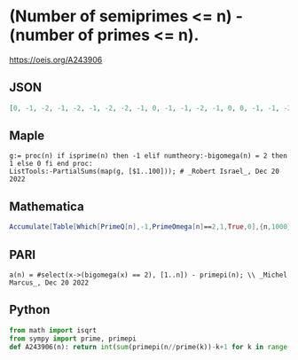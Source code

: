 # \(Number of semiprimes <\= n\) \- \(number of primes <\= n\)\.
https://oeis.org/A243906
## JSON
```JSON
[0, -1, -2, -1, -2, -1, -2, -2, -1, 0, -1, -1, -2, -1, 0, 0, -1, -1, -2, -2, -1, 0, -1, -1, 0, 1, 1, 1, 0, 0, -1, -1, 0, 1, 2, 2, 1, 2, 3, 3, 2, 2, 1, 1, 1, 2, 1, 1, 2, 2, 3, 3, 2, 2, 3, 3, 4, 5, 4, 4, 3, 4, 4, 4, 5, 5, 4, 4, 5, 5, 4, 4, 3, 4, 4, 4, 5, 5, 4, 4, 4, 5, 4, 4, 5, 6, 7, 7, 6, 6, 7, 7, 8]
```
## Maple
```Maple
g:= proc(n) if isprime(n) then -1 elif numtheory:-bigomega(n) = 2 then 1 else 0 fi end proc:
ListTools:-PartialSums(map(g, [$1..100])); # _Robert Israel_, Dec 20 2022
```
## Mathematica
```Mathematica
Accumulate[Table[Which[PrimeQ[n],-1,PrimeOmega[n]==2,1,True,0],{n,1000}]] (* _Harvey P. Dale_, Jun 15 2014 *)
```
## PARI
```PARI
a(n) = #select(x->(bigomega(x) == 2), [1..n]) - primepi(n); \\ _Michel Marcus_, Dec 20 2022
```
## Python
```Python
from math import isqrt
from sympy import prime, primepi
def A243906(n): return int(sum(primepi(n//prime(k))-k+1 for k in range(1,primepi(isqrt(n))+1)))-primepi(n) # _Chai Wah Wu_, Jul 23 2024
```
